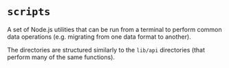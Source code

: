 # `scripts`

A set of Node.js utilities that can be run from a terminal to perform common
data operations (e.g. migrating from one data format to another).

The directories are structured similarly to the `lib/api` directories (that
perform many of the same functions).
